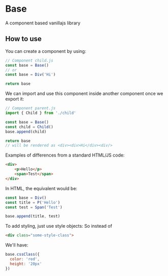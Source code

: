
<!-- 1 -->
# Base
A component based vanillajs library

## How to use
You can create a component by using:
```javascript
// Component child.js
const base = Base()
// or
const base = Div('Hi')

return base
```
We can import and use this component inside another component once we export it:
```javascript
// Component parent.js
import { Child } from './child'

const base = Base()
const child = Child()
base.append(child)

return base
// will be rendered as <div><div>Hi</div><div/>
```

Examples of differences from a standard HTML/JS code:
```html
<div>
    <p>Hello</p>
    <span>Test</span>
</div>
```
In HTML, the equivalent would be:
```javascript
const base = Div()
const title = P('Hello')
const test = Span('Test')

base.append(title, test)
```

To add styling, just use style objects:
So instead of
```html
<div class="some-style-class">
```
We'll have:
```javascript
base.cssClass({
  color: 'red',
  height: '20px'
})
```

